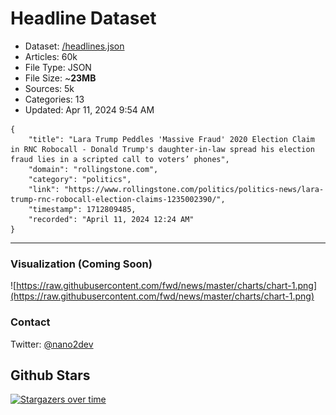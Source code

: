 # Headline Dataset

- Dataset: [/headlines.json](https://raw.githubusercontent.com/fwd/news/master/headlines.json) 
- Articles: 60k
- File Type: JSON
- File Size: ~**23MB**
- Sources: 5k
- Categories: 13
- Updated: Apr 11, 2024 9:54 AM

```
{
    "title": "Lara Trump Peddles 'Massive Fraud' 2020 Election Claim in RNC Robocall - Donald Trump's daughter-in-law spread his election fraud lies in a scripted call to voters’ phones",
    "domain": "rollingstone.com",
    "category": "politics",
    "link": "https://www.rollingstone.com/politics/politics-news/lara-trump-rnc-robocall-election-claims-1235002390/",
    "timestamp": 1712809485,
    "recorded": "April 11, 2024 12:24 AM"
}
```

---

### Visualization (Coming Soon)

![https://raw.githubusercontent.com/fwd/news/master/charts/chart-1.png](https://raw.githubusercontent.com/fwd/news/master/charts/chart-1.png)

### Contact 

Twitter: [@nano2dev](https://twitter.com/nano2dev)

## Github Stars

[![Stargazers over time](https://starchart.cc/fwd/news.svg)](https://starchart.cc/fwd/news)
